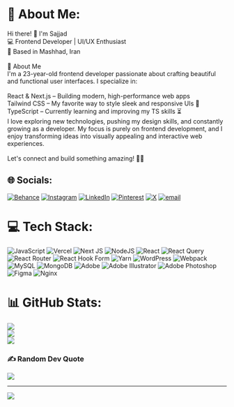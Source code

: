 # 💫 About Me:
Hi there! 👋 I'm Sajjad<br>💻 Frontend Developer | UI/UX Enthusiast<br>📍 Based in Mashhad, Iran<br><br>🚀 About Me<br>I'm a 23-year-old frontend developer passionate about crafting beautiful and functional user interfaces. I specialize in:<br><br>React & Next.js – Building modern, high-performance web apps<br>Tailwind CSS – My favorite way to style sleek and responsive UIs 💙<br>TypeScript – Currently learning and improving my TS skills ⏳<br>I love exploring new technologies, pushing my design skills, and constantly growing as a developer. My focus is purely on frontend development, and I enjoy transforming ideas into visually appealing and interactive web experiences.<br><br>Let's connect and build something amazing! 🚀✨


## 🌐 Socials:
[![Behance](https://img.shields.io/badge/Behance-1769ff?logo=behance&logoColor=white)](https://behance.net/cassio707) [![Instagram](https://img.shields.io/badge/Instagram-%23E4405F.svg?logo=Instagram&logoColor=white)](https://instagram.com/cassio707) [![LinkedIn](https://img.shields.io/badge/LinkedIn-%230077B5.svg?logo=linkedin&logoColor=white)](https://linkedin.com/in/cassio707) [![Pinterest](https://img.shields.io/badge/Pinterest-%23E60023.svg?logo=Pinterest&logoColor=white)](https://pinterest.com/cassio7020) [![X](https://img.shields.io/badge/X-black.svg?logo=X&logoColor=white)](https://x.com/cassio707) [![email](https://img.shields.io/badge/Email-D14836?logo=gmail&logoColor=white)](mailto:cassio7072@gmail.com) 

# 💻 Tech Stack:
![JavaScript](https://img.shields.io/badge/javascript-%23323330.svg?style=for-the-badge&logo=javascript&logoColor=%23F7DF1E) ![Vercel](https://img.shields.io/badge/vercel-%23000000.svg?style=for-the-badge&logo=vercel&logoColor=white) ![Next JS](https://img.shields.io/badge/Next-black?style=for-the-badge&logo=next.js&logoColor=white) ![NodeJS](https://img.shields.io/badge/node.js-6DA55F?style=for-the-badge&logo=node.js&logoColor=white) ![React](https://img.shields.io/badge/react-%2320232a.svg?style=for-the-badge&logo=react&logoColor=%2361DAFB) ![React Query](https://img.shields.io/badge/-React%20Query-FF4154?style=for-the-badge&logo=react%20query&logoColor=white) ![React Router](https://img.shields.io/badge/React_Router-CA4245?style=for-the-badge&logo=react-router&logoColor=white) ![React Hook Form](https://img.shields.io/badge/React%20Hook%20Form-%23EC5990.svg?style=for-the-badge&logo=reacthookform&logoColor=white) ![Yarn](https://img.shields.io/badge/yarn-%232C8EBB.svg?style=for-the-badge&logo=yarn&logoColor=white) ![WordPress](https://img.shields.io/badge/WordPress-%23117AC9.svg?style=for-the-badge&logo=WordPress&logoColor=white) ![Webpack](https://img.shields.io/badge/webpack-%238DD6F9.svg?style=for-the-badge&logo=webpack&logoColor=black) ![MySQL](https://img.shields.io/badge/mysql-4479A1.svg?style=for-the-badge&logo=mysql&logoColor=white) ![MongoDB](https://img.shields.io/badge/MongoDB-%234ea94b.svg?style=for-the-badge&logo=mongodb&logoColor=white) ![Adobe](https://img.shields.io/badge/adobe-%23FF0000.svg?style=for-the-badge&logo=adobe&logoColor=white) ![Adobe Illustrator](https://img.shields.io/badge/adobe%20illustrator-%23FF9A00.svg?style=for-the-badge&logo=adobe%20illustrator&logoColor=white) ![Adobe Photoshop](https://img.shields.io/badge/adobe%20photoshop-%2331A8FF.svg?style=for-the-badge&logo=adobe%20photoshop&logoColor=white) ![Figma](https://img.shields.io/badge/figma-%23F24E1E.svg?style=for-the-badge&logo=figma&logoColor=white) ![Nginx](https://img.shields.io/badge/nginx-%23009639.svg?style=for-the-badge&logo=nginx&logoColor=white)

# 📊 GitHub Stats:
![](https://github-readme-stats.vercel.app/api?username=cassio707&theme=blue_navy&hide_border=true&include_all_commits=true&count_private=true)<br/>
![](https://github-readme-streak-stats.herokuapp.com/?user=cassio707&theme=blue_navy&hide_border=true)<br/>
![](https://github-readme-stats.vercel.app/api/top-langs/?username=cassio707&theme=blue_navy&hide_border=true&include_all_commits=true&count_private=true&layout=compact)

### ✍️ Random Dev Quote
![](https://quotes-github-readme.vercel.app/api?type=horizontal&theme=tokyonight)

---
[![](https://visitcount.itsvg.in/api?id=cassio707&icon=0&color=0)](https://visitcount.itsvg.in)

<!-- Proudly created with GPRM ( https://gprm.itsvg.in ) -->
